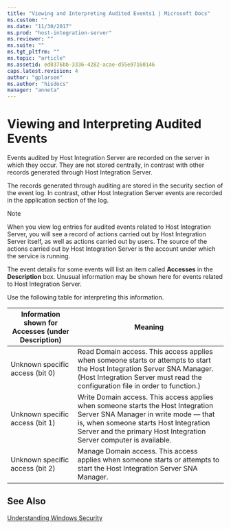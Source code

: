 ```yaml
---
title: "Viewing and Interpreting Audited Events1 | Microsoft Docs"
ms.custom: ""
ms.date: "11/30/2017"
ms.prod: "host-integration-server"
ms.reviewer: ""
ms.suite: ""
ms.tgt_pltfrm: ""
ms.topic: "article"
ms.assetid: ed0376bb-3336-4282-acae-d55e97160146
caps.latest.revision: 4
author: "gplarsen"
ms.author: "hisdocs"
manager: "anneta"
---
```

# Viewing and Interpreting Audited Events
Events audited by Host Integration Server are recorded on the server in which they occur. They are not stored centrally, in contrast with other records generated through Host Integration Server.  
  
 The records generated through auditing are stored in the security section of the event log. In contrast, other Host Integration Server events are recorded in the application section of the log.  
  
> [!NOTE]
>  When you view log entries for audited events related to Host Integration Server, you will see a record of actions carried out by Host Integration Server itself, as well as actions carried out by users. The source of the actions carried out by Host Integration Server is the account under which the service is running.  
  
 The event details for some events will list an item called **Accesses** in the **Description** box. Unusual information may be shown here for events related to Host Integration Server.  
  
 Use the following table for interpreting this information.  
  
|Information shown for Accesses (under Description)|Meaning|  
|----------------------------------------------------------|-------------|  
|Unknown specific access (bit 0)|Read Domain access. This access applies when someone starts or attempts to start the Host Integration Server SNA Manager. (Host Integration Server must read the configuration file in order to function.)|  
|Unknown specific access (bit 1)|Write Domain access. This access applies when someone starts the Host Integration Server SNA Manager in write mode — that is, when someone starts Host Integration Server and the primary Host Integration Server computer is available.|  
|Unknown specific access (bit 2)|Manage Domain access. This access applies when someone starts or attempts to start the Host Integration Server SNA Manager.|  
  
## See Also  
 [Understanding Windows Security](../core/understanding-windows-security1.md)
